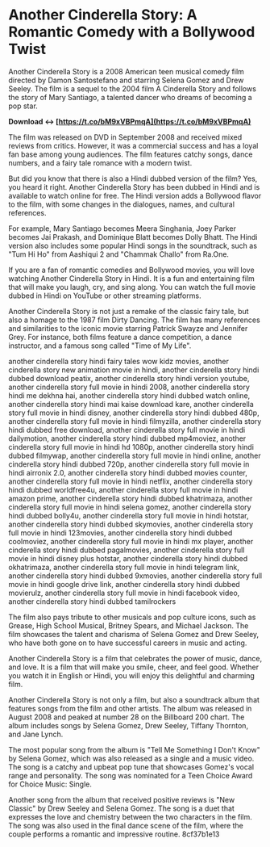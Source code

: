 # Another Cinderella Story: A Romantic Comedy with a Bollywood Twist
 
Another Cinderella Story is a 2008 American teen musical comedy film directed by Damon Santostefano and starring Selena Gomez and Drew Seeley. The film is a sequel to the 2004 film A Cinderella Story and follows the story of Mary Santiago, a talented dancer who dreams of becoming a pop star.
 
**Download ↔ [https://t.co/bM9xVBPmqA](https://t.co/bM9xVBPmqA)**


 
The film was released on DVD in September 2008 and received mixed reviews from critics. However, it was a commercial success and has a loyal fan base among young audiences. The film features catchy songs, dance numbers, and a fairy tale romance with a modern twist.
 
But did you know that there is also a Hindi dubbed version of the film? Yes, you heard it right. Another Cinderella Story has been dubbed in Hindi and is available to watch online for free. The Hindi version adds a Bollywood flavor to the film, with some changes in the dialogues, names, and cultural references.
 
For example, Mary Santiago becomes Meera Singhania, Joey Parker becomes Jai Prakash, and Dominique Blatt becomes Dolly Bhatt. The Hindi version also includes some popular Hindi songs in the soundtrack, such as "Tum Hi Ho" from Aashiqui 2 and "Chammak Challo" from Ra.One.
 
If you are a fan of romantic comedies and Bollywood movies, you will love watching Another Cinderella Story in Hindi. It is a fun and entertaining film that will make you laugh, cry, and sing along. You can watch the full movie dubbed in Hindi on YouTube or other streaming platforms.
  
Another Cinderella Story is not just a remake of the classic fairy tale, but also a homage to the 1987 film Dirty Dancing. The film has many references and similarities to the iconic movie starring Patrick Swayze and Jennifer Grey. For instance, both films feature a dance competition, a dance instructor, and a famous song called "Time of My Life".
 
another cinderella story hindi fairy tales wow kidz movies,  another cinderella story new animation movie in hindi,  another cinderella story hindi dubbed download peatix,  another cinderella story hindi version youtube,  another cinderella story full movie in hindi 2008,  another cinderella story hindi me dekhna hai,  another cinderella story hindi dubbed watch online,  another cinderella story hindi mai kaise download kare,  another cinderella story full movie in hindi disney,  another cinderella story hindi dubbed 480p,  another cinderella story full movie in hindi filmyzilla,  another cinderella story hindi dubbed free download,  another cinderella story full movie in hindi dailymotion,  another cinderella story hindi dubbed mp4moviez,  another cinderella story full movie in hindi hd 1080p,  another cinderella story hindi dubbed filmywap,  another cinderella story full movie in hindi online,  another cinderella story hindi dubbed 720p,  another cinderella story full movie in hindi airronix 2.0,  another cinderella story hindi dubbed movies counter,  another cinderella story full movie in hindi netflix,  another cinderella story hindi dubbed worldfree4u,  another cinderella story full movie in hindi amazon prime,  another cinderella story hindi dubbed khatrimaza,  another cinderella story full movie in hindi selena gomez,  another cinderella story hindi dubbed bolly4u,  another cinderella story full movie in hindi hotstar,  another cinderella story hindi dubbed skymovies,  another cinderella story full movie in hindi 123movies,  another cinderella story hindi dubbed coolmoviez,  another cinderella story full movie in hindi mx player,  another cinderella story hindi dubbed pagalmovies,  another cinderella story full movie in hindi disney plus hotstar,  another cinderella story hindi dubbed okhatrimaza,  another cinderella story full movie in hindi telegram link,  another cinderella story hindi dubbed 9xmovies,  another cinderella story full movie in hindi google drive link,  another cinderella story hindi dubbed movierulz,  another cinderella story full movie in hindi facebook video,  another cinderella story hindi dubbed tamilrockers
 
The film also pays tribute to other musicals and pop culture icons, such as Grease, High School Musical, Britney Spears, and Michael Jackson. The film showcases the talent and charisma of Selena Gomez and Drew Seeley, who have both gone on to have successful careers in music and acting.
 
Another Cinderella Story is a film that celebrates the power of music, dance, and love. It is a film that will make you smile, cheer, and feel good. Whether you watch it in English or Hindi, you will enjoy this delightful and charming film.
  
Another Cinderella Story is not only a film, but also a soundtrack album that features songs from the film and other artists. The album was released in August 2008 and peaked at number 28 on the Billboard 200 chart. The album includes songs by Selena Gomez, Drew Seeley, Tiffany Thornton, and Jane Lynch.
 
The most popular song from the album is "Tell Me Something I Don't Know" by Selena Gomez, which was also released as a single and a music video. The song is a catchy and upbeat pop tune that showcases Gomez's vocal range and personality. The song was nominated for a Teen Choice Award for Choice Music: Single.
 
Another song from the album that received positive reviews is "New Classic" by Drew Seeley and Selena Gomez. The song is a duet that expresses the love and chemistry between the two characters in the film. The song was also used in the final dance scene of the film, where the couple performs a romantic and impressive routine.
 8cf37b1e13
 
